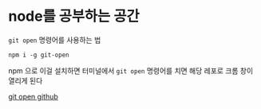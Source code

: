 # node를 공부하는 공간

`git open` 명령어를 사용하는 법

```
npm i -g git-open
```

npm 으로 이걸 설치하면 터미널에서 `git open` 명령어를 치면 해당 레포로 크롬 창이 열리게 된다

[git open github](https://github.com/paulirish/git-open)